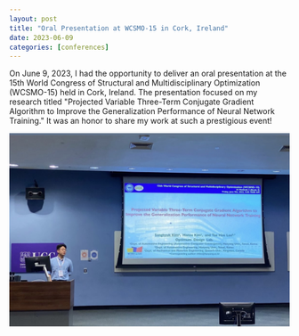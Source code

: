 ```yaml
---
layout: post
title: "Oral Presentation at WCSMO-15 in Cork, Ireland"
date: 2023-06-09
categories: [conferences]
---
```


On June 9, 2023, I had the opportunity to deliver an oral presentation at the 15th World Congress of Structural and Multidisciplinary Optimization (WCSMO-15) held in Cork, Ireland. The presentation focused on my research titled "Projected Variable Three-Term Conjugate Gradient Algorithm to Improve the Generalization Performance of Neural Network Training." It was an honor to share my work at such a prestigious event!

<img src="/images/WCSMO-15.jpg" width="600px" />
